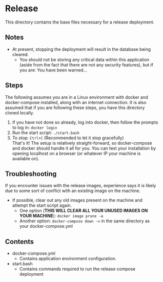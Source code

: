 # Release
This directory contains the base files necessary for a release deployment.

## Notes
- At present, stopping the deployment will result in the database being cleared.
    - You should not be storing any critical data within this application (aside from the fact that there are not any security features), but if you are: You have been warned...

## Steps
The following assumes you are in a Linux environment with docker and docker-compose installed, along with an internet connection.
It is also assumed that if you are following these steps, you have this directory cloned locally.
1. If you have not done so already, log into docker, then follow the prompts to log in: ```docker login```
2. Run the start script: ```./start.bash```
3. To stop: ```Ctrl+C``` (Recommended to let it stop gracefully)  
That's it! The setup is relatively straight-forward, so docker-compose and docker should handle it all for you.
You can test your installation by opening localhost on a browser (or whatever IP your machine is available on).

## Troubleshooting
If you encounter issues with the release images, experience says it is likely due to some sort of conflict with an existing image on the machine.
- If possible, clear out any old images present on the machine and attempt the start script again.
    - One option (**THIS WILL CLEAR ALL YOUR UNUSED IMAGES ON YOUR MACHINE**): ```docker image prune -a```
    - Another option: ```docker-compose down -v``` in the same directory as your docker-compose.yml

## Contents
- docker-compose.yml
    - Contains application environment configuration.
- start.bash
    - Contains commands required to run the release compose deployment
